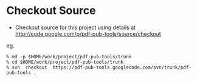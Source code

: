 # Checkout Source #

  * Checkout source for this project using details at http://code.google.com/p/pdf-pub-tools/source/checkout

eg.
```
% md -p $HOME/work/project/pdf-pub-tools/trunk
% cd $HOME/work/project/pdf-pub-tools/trunk
% svn  checkout  https://pdf-pub-tools.googlecode.com/svn/trunk/pdf-pub-tools .
```